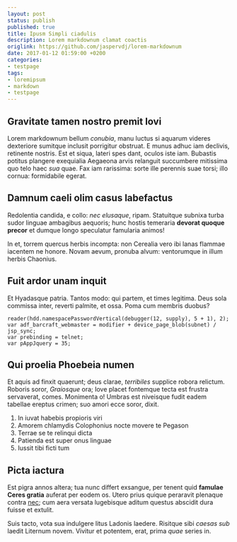 ```yaml
---
layout: post
status: publish
published: true
title: Ipusm Simpli ciadulis
description: Lorem markdownum clamat coactis
origlink: https://github.com/jaspervdj/lorem-markdownum
date: 2017-01-12 01:59:00 +0200
categories:
- testpage
tags:
- loremipsum
- markdown
- testpage
---
```


## Gravitate tamen nostro premit Iovi

Lorem markdownum bellum *conubia*, manu luctus si aquarum videres dexteriore
sumitque inclusit porrigitur obstruat. E munus adhuc iam declivis, retinente
nostris. Est et siqua, lateri spes dant, oculos iste iam. Bubastis potitus
plangere exequialia Aegaeona arvis relanguit succumbere mitissima quo telo haec
*sua* quae. Fax iam rarissima: sorte ille perennis suae torsi; illo cornua:
formidabile egerat.

## Damnum caeli olim casus labefactus

Redolentia candida, e collo: *nec elusaque*, ripam. Statuitque subnixa turba
sudor linguae ambagibus aequoris; hunc hostis temeraria **devorat quoque
precor** et dumque longo speculatur famularia animos!

In et, torrem quercus herbis incompta: non Cerealia vero ibi lanas flammae
iacentem ne honore. Novam aevum, pronuba alvum: ventorumque in illum herbis
Chaonius.

## Fuit ardor unam inquit

Et Hyadasque patria. Tantos modo: qui partem, et times legitima. Deus sola
commissa inter, reverti palmite, et ossa. Poma cum membris duobus?

    reader(hdd.namespacePasswordVertical(debugger(12, supply), 5 + 1), 2);
    var adf_barcraft_webmaster = modifier + device_page_blob(subnet) / jsp_sync;
    var prebinding = telnet;
    var pAppJquery = 35;

## Qui proelia Phoebeia numen

Et aquis ad finxit quaerunt; deus clarae, *terribiles* supplice robora relictum.
Roboris soror, *Graiosque* ora; Iove placet fontemque tecta est frustra
servaverat, comes. Monimenta o! Umbras est niveisque fudit eadem tabellae
ereptus crimen; suo amori ecce soror, dixit.

1. In iuvat habebis propioris viri
2. Amorem chlamydis Colophonius nocte movere te Pegason
3. Terrae se te relinqui dicta
4. Patienda est super onus linguae
5. Iussit tibi ficti tum

## Picta iactura

Est pigra annos altera; tua nunc differt exsangue, per tenent quid **famulae
Ceres gratia** auferat per eodem os. Utero prius quique peraravit plenaque
contra [nec](http://www.othrysflexus.io/); cum aera versata lugebisque aditum
questus abscidit dura fuisse et extulit.

Suis tacto, vota sua indulgere litus Ladonis laedere. Risitque sibi *caesas sub*
laedit Liternum novem. Vivitur et potentem, erat, prima *quae* series in.